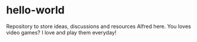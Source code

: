 # hello-world
Repository to store ideas, discussions and resources
Alfred here.
You loves video games? I love and play them everyday! 
